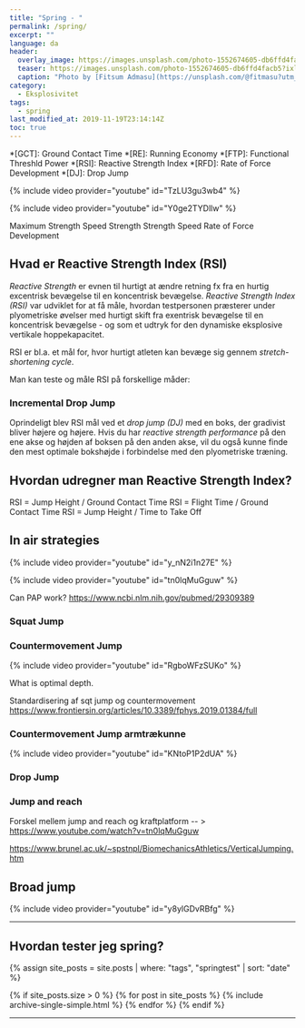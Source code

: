 ```yaml
---
title: "Spring - "
permalink: /spring/
excerpt: ""
language: da
header:
  overlay_image: https://images.unsplash.com/photo-1552674605-db6ffd4facb5?ixlib=rb-1.2.1&ixid=eyJhcHBfaWQiOjEyMDd9&auto=format&fit=crop&w=2100&q=80
  teaser: https://images.unsplash.com/photo-1552674605-db6ffd4facb5?ixlib=rb-1.2.1&ixid=eyJhcHBfaWQiOjEyMDd9&auto=format&fit=crop&w=400&q=80
  caption: "Photo by [Fitsum Admasu](https://unsplash.com/@fitmasu?utm_medium=referral&utm_campaign=photographer-credit&utm_content=creditBadge) on Unsplash"
category:
  - Eksplosivitet
tags:
  - spring
last_modified_at: 2019-11-19T23:14:14Z
toc: true
---
```


*[GCT]: Ground Contact Time
*[RE]: Running Economy
*[FTP]: Functional Threshld Power
*[RSI]: Reactive Strength Index
*[RFD]: Rate of Force Development
*[DJ]: Drop Jump


{% include video provider="youtube" id="TzLU3gu3wb4" %}

{% include video provider="youtube" id="Y0ge2TYDllw" %}

Maximum Strength
Speed Strength
Strength Speed
Rate of Force Development


## Hvad er Reactive Strength Index (RSI)

_Reactive Strength_ er evnen til hurtigt at ændre retning fx fra en hurtig excentrisk bevægelse til en koncentrisk bevægelse. _Reactive Strength Index (RSI)_ var udviklet for at få måle, hvordan testpersonen præsterer under plyometriske øvelser med hurtigt skift fra exentrisk bevægelse til en koncentrisk bevægelse - og som et udtryk for den dynamiske eksplosive vertikale hoppekapacitet.

RSI er bl.a. et mål for, hvor hurtigt atleten kan bevæge sig gennem _stretch-shortening cycle_.

Man kan teste og måle RSI på forskellige måder:

### Incremental Drop Jump

Oprindeligt blev RSI mål ved et _drop jump (DJ)_ med en boks, der gradivist bliver højere og højere. Hvis du har _reactive strength performance_ på den ene akse og højden af boksen på den anden akse, vil du også kunne finde den mest optimale bokshøjde i forbindelse med den plyometriske træning.

## Hvordan udregner man Reactive Strength Index?

RSI = Jump Height / Ground Contact Time
RSI = Flight Time / Ground Contact Time
RSI = Jump Height / Time to Take Off


## In air strategies

{% include video provider="youtube" id="y_nN2i1n27E" %}



{% include video provider="youtube" id="tn0lqMuGguw" %}


Can PAP work?
https://www.ncbi.nlm.nih.gov/pubmed/29309389



### Squat Jump

### Countermovement Jump



{% include video provider="youtube" id="RgboWFzSUKo" %}

What is optimal depth.

Standardisering af sqt jump og countermovement
https://www.frontiersin.org/articles/10.3389/fphys.2019.01384/full

### Countermovement Jump armtrækunne

{% include video provider="youtube" id="KNtoP1P2dUA" %}

### Drop Jump

### Jump and reach

Forskel mellem jump and reach og kraftplatform -- > https://www.youtube.com/watch?v=tn0lqMuGguw


https://www.brunel.ac.uk/~spstnpl/BiomechanicsAthletics/VerticalJumping.htm

## Broad jump

{% include video provider="youtube" id="y8ylGDvRBfg" %}


***

## Hvordan tester jeg spring?


{% assign site_posts = site.posts | where: "tags", "springtest" | sort: "date" %}

{% if site_posts.size > 0 %}
  {% for post in site_posts %}
    {% include archive-single-simple.html %}
  {% endfor %}
{% endif %}

***